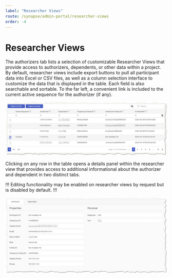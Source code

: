 ```yaml
---
label: "Researcher Views"
route: /synapse/admin-portal/researcher-views
order: -4
---
```

# Researcher Views

The authorizers tab lists a selection of customizable Researcher Views that provide access to authorizers, dependents, or other data within a project. By default, researcher views include export buttons to pull all participant data into Excel or CSV files, as well as a column selection interface to customize the data that is displayed in the table. Each field is also searchable and sortable. To the far left, a convenient link is included to the current active sequence for the authorizer (if any).

![Figure 1: The default researcher view.](../images/researcherview1.png)

Clicking on any row in the table opens a details panel within the researcher view that provides access to additional informational about the authorizer and dependent in two distinct tabs.

!!!
Editing functionality may be enabled on researcher views by request but is disabled by default.
!!!

![Figure 2: The researcher view details panel.](../images/researcherview2.png)